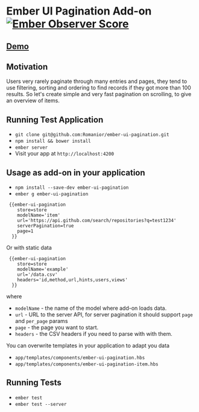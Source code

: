 # Ember UI Pagination Add-on [![Ember Observer Score](http://emberobserver.com/badges/ember-ui-pagination.svg)](http://emberobserver.com/addons/ember-ui-pagination)

## [Demo](http://peaceful-beyond-1130.herokuapp.com/scrolling-exp])

## Motivation

Users very rarely paginate through many entries and pages, they tend to use filtering, sorting and ordering
to find records if they got more than 100 results. So let's create simple and very fast pagination on scrolling, to
give an overview of items.


## Running Test Application

* `git clone git@github.com:Romanior/ember-ui-pagination.git`
* `npm install && bower install`
* `ember server`
* Visit your app at `http://localhost:4200`


## Usage as add-on in your application

* `npm install --save-dev ember-ui-pagination`
* `ember g ember-ui-pagination`

```
 {{ember-ui-pagination
    store=store
    modelName='item'
    url='https://api.github.com/search/repositories?q=test1234'
    serverPagination=true
    page=1
  }}
```

Or with static data

```
 {{ember-ui-pagination
    store=store
    modelName='example'
    url='/data.csv'
    headers='id,method,url,hints,users,views'
  }}
```
where
* `modelName` - the name of the model where add-on loads data.
* `url` - URL to the server API, for server pagination it should support `page` and `per_page` params
* `page` - the page you want to start.
* `headers` - the CSV headers if you need to parse with with them.


You can overwrite templates in your application to adapt you data
* `app/templates/components/ember-ui-pagination.hbs`
* `app/templates/components/ember-ui-pagination-item.hbs`


## Running Tests

* `ember test`
* `ember test --server`
